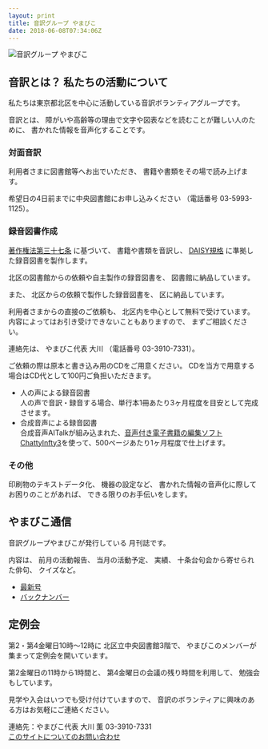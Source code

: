 ```yaml
---
layout: print
title: 音訳グループ やまびこ
date: 2018-06-08T07:34:06Z
---
```

<img class="fullw" src="media/index/logo-w2color.png" alt="音訳グループ やまびこ" />

## <span data-dur="4.999" data-begin="44.904">音訳とは？ 私たちの活動について</span>

<span data-dur="7.975" data-begin="49.903">私たちは東京都北区を中心に活動している音訳ボランティアグループです。</span>

<span data-dur="1.437" data-begin="57.878">音訳とは、</span>
<span data-dur="6.51" data-begin="59.315">障がいや高齢等の理由で文字や図表などを読むことが難しい人のために、</span>
<span data-dur="5.13" data-begin="65.825">書かれた情報を音声化することです。</span>

### <span data-dur="2.418" data-begin="70.955">対面音訳</span>

<span data-dur="3.263" data-begin="73.373">利用者さまに図書館等へお出でいただき、</span>
<span data-dur="4.558" data-begin="76.636">書籍や書類をその場で読み上げます。</span>

<span data-dur="4.613" data-begin="81.194">希望日の4日前までに中央図書館にお申し込みください</span>
<span data-dur="1.627" data-begin="85.807">（電話番号</span>
<span data-dur="5.176" data-begin="87.434">03-5993-1125）。</span>

### <span data-dur="2.964" data-begin="92.610">録音図書作成</span>

<span data-dur="2.858" data-begin="95.574"><a href="http://elaws.e-gov.go.jp/search/elawsSearch/elaws_search/lsg0500/detail?lawId=345AC0000000048&openerCode=1" data-dur="1.782" data-begin="98.432">著作権法第三十七条</a></span>
<span data-dur="1.601" data-begin="100.214">に基づいて、</span>
<span data-dur="2.829" data-begin="101.815">書籍や書類を音訳し、</span>
<span data-dur="1.612" data-begin="104.644"><a href="http://www.dinf.ne.jp/doc/daisy/" data-dur="1.782" data-begin="106.256">DAISY規格</a></span>
<span data-dur="4.997" data-begin="108.038">に準拠した録音図書を製作します。</span>

<span data-dur="4.552" data-begin="113.035">北区の図書館からの依頼や自主製作の録音図書を、</span>
<span data-dur="3.694" data-begin="117.587">図書館に納品しています。</span>

<span data-dur="0.945" data-begin="121.281">また、</span>
<span data-dur="3.388" data-begin="122.226">北区からの依頼で製作した録音図書を、</span>
<span data-dur="3.259" data-begin="125.614">区に納品しています。</span>

<span data-dur="2.993" data-begin="128.873">利用者さまからの直接のご依頼も、</span>
<span data-dur="4.763" data-begin="131.866">北区内を中心として無料で受けています。</span>
<span data-dur="4.22" data-begin="136.629">内容によってはお引き受けできないこともありますので、</span>
<span data-dur="2.813" data-begin="140.849">まずご相談ください。</span>

<span data-dur="1.56" data-begin="143.662">連絡先は、</span>
<span data-dur="2.517" data-begin="145.222">やまびこ代表 大川</span>
<span data-dur="1.627" data-begin="147.739">（電話番号</span>
<span data-dur="4.419" data-begin="149.366">03-3910-7331）。</span>

<span data-dur="6.409" data-begin="153.785">ご依頼の際は原本と書き込み用のCDをご用意ください。</span>
<span data-dur="8.703" data-begin="160.194">CDを当方で用意する場合はCD代として100円ご負担いただきます。</span>

- <span data-dur="3.707" data-begin="168.897">人の声による録音図書</span>  
<span data-dur="3.819" data-begin="172.604">人の声で音訳・録音する場合、</span><span data-dur="4.59" data-begin="176.423">単行本1冊あたり3ヶ月程度を目安として</span><span data-dur="3.265" data-begin="181.013">完成させます。</span>
- <span data-dur="4.068" data-begin="184.278">合成音声による録音図書</span>  
<span data-dur="3.67" data-begin="188.346">合成音声AITalkが組み込まれた、</span><span data-dur="4.872" data-begin="192.016"><a href="http://www.sciaccess.net/jp/ChattyInfty/" data-dur="1.782" data-begin="196.888">音声付き電子書籍の編集ソフトChattyInfty3</a></span><span data-dur="1.348" data-begin="198.670">を使って、</span><span data-dur="5.441" data-begin="200.018">500ページあたり1ヶ月程度で仕上げます。</span>

### <span data-dur="2.067" data-begin="205.459">その他</span>

<span data-dur="2.548" data-begin="207.526">印刷物のテキストデータ化、</span>
<span data-dur="1.763" data-begin="210.074">機器の設定など、</span>
<span data-dur="4.613" data-begin="211.837">書かれた情報の音声化に際してお困りのことがあれば、</span>
<span data-dur="4.328" data-begin="216.450">できる限りのお手伝いをします。</span>

## <span data-dur="2.599" data-begin="220.778">やまびこ通信</span>

<span data-dur="3.125" data-begin="223.377">音訳グループやまびこが発行している</span>
<span data-dur="2.391" data-begin="226.502">月刊誌です。</span>

<span data-dur="1.296" data-begin="228.893">内容は、</span>
<span data-dur="2.322" data-begin="230.189">前月の活動報告、</span>
<span data-dur="2.144" data-begin="232.511">当月の活動予定、</span>
<span data-dur="1.319" data-begin="234.655">実績、</span>
<span data-dur="3.002" data-begin="235.974">十条台句会から寄せられた俳句、</span>
<span data-dur="2.481" data-begin="238.976">クイズなど。</span>

- <span data-dur="1.46" data-begin="241.457"><a href="tusin201806.html" data-dur="2.282" data-begin="242.917">最新号</a></span>
- <span data-dur="1.634" data-begin="245.199"><a href="bn.html" data-dur="2.632" data-begin="246.833">バックナンバー</a></span>

## <span data-dur="2.122" data-begin="249.465">定例会</span>

<span data-dur="4.205" data-begin="251.587">第2・第4金曜日10時～12時に</span>
<span data-dur="3.265" data-begin="255.792">北区立中央図書館3階で、</span>
<span data-dur="5.677" data-begin="259.057">やまびこのメンバーが集まって定例会を開いています。</span>

<span data-dur="3.785" data-begin="264.734">第2金曜日の11時から1時間と、</span>
<span data-dur="3.971" data-begin="268.519">第4金曜日の会議の残り時間を利用して、</span>
<span data-dur="3.51" data-begin="272.490">勉強会もしています。</span>

<span data-dur="3.968" data-begin="276.000">見学や入会はいつでも受け付けていますので、</span>
<span data-dur="6.459" data-begin="279.968">音訳のボランティアに興味のある方はお気軽にご連絡ください。</span>

<span data-dur="4.407" data-begin="286.427">連絡先：やまびこ代表 大川 薫</span>
<span data-dur="4.068" data-begin="290.834">03-3910-7331</span>  
<span data-dur="2.729" data-begin="294.902"><a href="mailto:ymbk2016ml@gmail.com?Subject=やまびこウェブサイトについて" data-dur="2.632" data-begin="297.631">このサイトについてのお問い合わせ</a></span>

<!--span data-dur="4.995" data-begin="300.263">以上でこのページの読み上げは終わりです。</span-->

